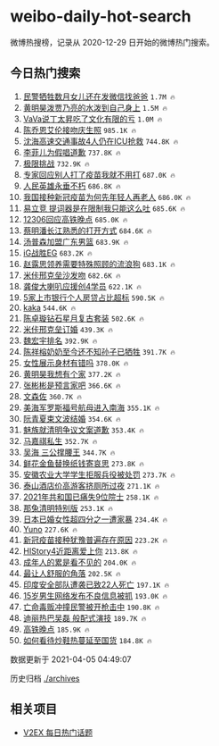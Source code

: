 # weibo-daily-hot-search

微博热搜榜，记录从 2020-12-29 日开始的微博热门搜索。

## 今日热门搜索

<!-- BEGIN -->

1. [民警牺牲数月女儿还在发微信找爸爸](https://s.weibo.com/weibo?q=%23%E6%B0%91%E8%AD%A6%E7%89%BA%E7%89%B2%E6%95%B0%E6%9C%88%E5%A5%B3%E5%84%BF%E8%BF%98%E5%9C%A8%E5%8F%91%E5%BE%AE%E4%BF%A1%E6%89%BE%E7%88%B8%E7%88%B8%23&Refer=top) `1.7M 🔥`
1. [黄明昊泼贾乃亮的水泼到自己身上](https://s.weibo.com/weibo?q=%23%E9%BB%84%E6%98%8E%E6%98%8A%E6%B3%BC%E8%B4%BE%E4%B9%83%E4%BA%AE%E7%9A%84%E6%B0%B4%E6%B3%BC%E5%88%B0%E8%87%AA%E5%B7%B1%E8%BA%AB%E4%B8%8A%23&Refer=top) `1.5M 🔥`
1. [VaVa说丁太昇吃了文化有限的亏](https://s.weibo.com/weibo?q=%23VaVa%E8%AF%B4%E4%B8%81%E5%A4%AA%E6%98%87%E5%90%83%E4%BA%86%E6%96%87%E5%8C%96%E6%9C%89%E9%99%90%E7%9A%84%E4%BA%8F%23&Refer=top) `1.0M 🔥`
1. [陈乔恩艾伦接吻庆生照](https://s.weibo.com/weibo?q=%23%E9%99%88%E4%B9%94%E6%81%A9%E8%89%BE%E4%BC%A6%E6%8E%A5%E5%90%BB%E5%BA%86%E7%94%9F%E7%85%A7%23&Refer=top) `985.1K 🔥`
1. [沈海高速交通事故4人仍在ICU抢救](https://s.weibo.com/weibo?q=%E6%B2%88%E6%B5%B7%E9%AB%98%E9%80%9F%E4%BA%A4%E9%80%9A%E4%BA%8B%E6%95%854%E4%BA%BA%E4%BB%8D%E5%9C%A8ICU%E6%8A%A2%E6%95%91&Refer=top) `744.8K 🔥`
1. [李菲儿为假唱道歉](https://s.weibo.com/weibo?q=%23%E6%9D%8E%E8%8F%B2%E5%84%BF%E4%B8%BA%E5%81%87%E5%94%B1%E9%81%93%E6%AD%89%23&Refer=top) `737.8K 🔥`
1. [极限挑战](https://s.weibo.com/weibo?q=%E6%9E%81%E9%99%90%E6%8C%91%E6%88%98&Refer=top) `732.9K 🔥`
1. [专家回应别人打了疫苗我就不用打](https://s.weibo.com/weibo?q=%23%E4%B8%93%E5%AE%B6%E5%9B%9E%E5%BA%94%E5%88%AB%E4%BA%BA%E6%89%93%E4%BA%86%E7%96%AB%E8%8B%97%E6%88%91%E5%B0%B1%E4%B8%8D%E7%94%A8%E6%89%93%23&Refer=top) `687.0K 🔥`
1. [人民英雄永垂不朽](https://s.weibo.com/weibo?q=%23%E4%BA%BA%E6%B0%91%E8%8B%B1%E9%9B%84%E6%B0%B8%E5%9E%82%E4%B8%8D%E6%9C%BD%23&Refer=top) `686.8K 🔥`
1. [我国接种新冠疫苗为何先年轻人再老人](https://s.weibo.com/weibo?q=%23%E6%88%91%E5%9B%BD%E6%8E%A5%E7%A7%8D%E6%96%B0%E5%86%A0%E7%96%AB%E8%8B%97%E4%B8%BA%E4%BD%95%E5%85%88%E5%B9%B4%E8%BD%BB%E4%BA%BA%E5%86%8D%E8%80%81%E4%BA%BA%23&Refer=top) `686.0K 🔥`
1. [易立竞 提词器是在限制我只能这么吐](https://s.weibo.com/weibo?q=%E6%98%93%E7%AB%8B%E7%AB%9E%20%E6%8F%90%E8%AF%8D%E5%99%A8%E6%98%AF%E5%9C%A8%E9%99%90%E5%88%B6%E6%88%91%E5%8F%AA%E8%83%BD%E8%BF%99%E4%B9%88%E5%90%90&Refer=top) `685.6K 🔥`
1. [12306回应高铁晚点](https://s.weibo.com/weibo?q=%2312306%E5%9B%9E%E5%BA%94%E9%AB%98%E9%93%81%E6%99%9A%E7%82%B9%23&Refer=top) `685.0K 🔥`
1. [蔡明潘长江熟悉的打开方式](https://s.weibo.com/weibo?q=%E8%94%A1%E6%98%8E%E6%BD%98%E9%95%BF%E6%B1%9F%E7%86%9F%E6%82%89%E7%9A%84%E6%89%93%E5%BC%80%E6%96%B9%E5%BC%8F&Refer=top) `684.6K 🔥`
1. [汤普森加盟广东男篮](https://s.weibo.com/weibo?q=%23%E6%B1%A4%E6%99%AE%E6%A3%AE%E5%8A%A0%E7%9B%9F%E5%B9%BF%E4%B8%9C%E7%94%B7%E7%AF%AE%23&Refer=top) `683.9K 🔥`
1. [iG战胜EG](https://s.weibo.com/weibo?q=%23iG%E6%88%98%E8%83%9CEG%23&Refer=top) `683.2K 🔥`
1. [赵露思领养需要特殊照顾的流浪狗](https://s.weibo.com/weibo?q=%23%E8%B5%B5%E9%9C%B2%E6%80%9D%E9%A2%86%E5%85%BB%E9%9C%80%E8%A6%81%E7%89%B9%E6%AE%8A%E7%85%A7%E9%A1%BE%E7%9A%84%E6%B5%81%E6%B5%AA%E7%8B%97%23&Refer=top) `683.1K 🔥`
1. [米佧邢克垒沙发吻](https://s.weibo.com/weibo?q=%23%E7%B1%B3%E4%BD%A7%E9%82%A2%E5%85%8B%E5%9E%92%E6%B2%99%E5%8F%91%E5%90%BB%23&Refer=top) `682.6K 🔥`
1. [龚俊大喇叭应援创4学员](https://s.weibo.com/weibo?q=%23%E9%BE%9A%E4%BF%8A%E5%A4%A7%E5%96%87%E5%8F%AD%E5%BA%94%E6%8F%B4%E5%88%9B4%E5%AD%A6%E5%91%98%23&Refer=top) `622.1K 🔥`
1. [5家上市银行个人房贷占比超标](https://s.weibo.com/weibo?q=%235%E5%AE%B6%E4%B8%8A%E5%B8%82%E9%93%B6%E8%A1%8C%E4%B8%AA%E4%BA%BA%E6%88%BF%E8%B4%B7%E5%8D%A0%E6%AF%94%E8%B6%85%E6%A0%87%23&Refer=top) `590.5K 🔥`
1. [kaka](https://s.weibo.com/weibo?q=kaka&Refer=top) `544.6K 🔥`
1. [陈卓璇钻石星月复古套装](https://s.weibo.com/weibo?q=%23%E9%99%88%E5%8D%93%E7%92%87%E9%92%BB%E7%9F%B3%E6%98%9F%E6%9C%88%E5%A4%8D%E5%8F%A4%E5%A5%97%E8%A3%85%23&Refer=top) `502.6K 🔥`
1. [米佧邢克垒订婚](https://s.weibo.com/weibo?q=%23%E7%B1%B3%E4%BD%A7%E9%82%A2%E5%85%8B%E5%9E%92%E8%AE%A2%E5%A9%9A%23&Refer=top) `439.3K 🔥`
1. [魏宏宇排名](https://s.weibo.com/weibo?q=%23%E9%AD%8F%E5%AE%8F%E5%AE%87%E6%8E%92%E5%90%8D%23&Refer=top) `392.9K 🔥`
1. [陈祥榕奶奶至今还不知孙子已牺牲](https://s.weibo.com/weibo?q=%23%E9%99%88%E7%A5%A5%E6%A6%95%E5%A5%B6%E5%A5%B6%E8%87%B3%E4%BB%8A%E8%BF%98%E4%B8%8D%E7%9F%A5%E5%AD%99%E5%AD%90%E5%B7%B2%E7%89%BA%E7%89%B2%23&Refer=top) `391.7K 🔥`
1. [女性展示身材有错吗](https://s.weibo.com/weibo?q=%23%E5%A5%B3%E6%80%A7%E5%B1%95%E7%A4%BA%E8%BA%AB%E6%9D%90%E6%9C%89%E9%94%99%E5%90%97%23&Refer=top) `378.0K 🔥`
1. [黄明昊我想有个家](https://s.weibo.com/weibo?q=%23%E9%BB%84%E6%98%8E%E6%98%8A%E6%88%91%E6%83%B3%E6%9C%89%E4%B8%AA%E5%AE%B6%23&Refer=top) `377.2K 🔥`
1. [张彬彬是预言家吧](https://s.weibo.com/weibo?q=%E5%BC%A0%E5%BD%AC%E5%BD%AC%E6%98%AF%E9%A2%84%E8%A8%80%E5%AE%B6%E5%90%A7&Refer=top) `366.6K 🔥`
1. [文森佐](https://s.weibo.com/weibo?q=%E6%96%87%E6%A3%AE%E4%BD%90&Refer=top) `360.7K 🔥`
1. [美海军罗斯福号航母进入南海](https://s.weibo.com/weibo?q=%E7%BE%8E%E6%B5%B7%E5%86%9B%E7%BD%97%E6%96%AF%E7%A6%8F%E5%8F%B7%E8%88%AA%E6%AF%8D%E8%BF%9B%E5%85%A5%E5%8D%97%E6%B5%B7&Refer=top) `355.1K 🔥`
1. [阮青夏束文波结婚](https://s.weibo.com/weibo?q=%23%E9%98%AE%E9%9D%92%E5%A4%8F%E6%9D%9F%E6%96%87%E6%B3%A2%E7%BB%93%E5%A9%9A%23&Refer=top) `354.6K 🔥`
1. [魅族就清明争议文案道歉](https://s.weibo.com/weibo?q=%23%E9%AD%85%E6%97%8F%E5%B0%B1%E6%B8%85%E6%98%8E%E4%BA%89%E8%AE%AE%E6%96%87%E6%A1%88%E9%81%93%E6%AD%89%23&Refer=top) `353.4K 🔥`
1. [马嘉祺私生](https://s.weibo.com/weibo?q=%23%E9%A9%AC%E5%98%89%E7%A5%BA%E7%A7%81%E7%94%9F%23&Refer=top) `352.7K 🔥`
1. [吴海 三公撑腰王](https://s.weibo.com/weibo?q=%E5%90%B4%E6%B5%B7%20%E4%B8%89%E5%85%AC%E6%92%91%E8%85%B0%E7%8E%8B&Refer=top) `344.7K 🔥`
1. [鲜花金鱼替换纸钱寄哀思](https://s.weibo.com/weibo?q=%23%E9%B2%9C%E8%8A%B1%E9%87%91%E9%B1%BC%E6%9B%BF%E6%8D%A2%E7%BA%B8%E9%92%B1%E5%AF%84%E5%93%80%E6%80%9D%23&Refer=top) `273.8K 🔥`
1. [安徽农业大学学生拒服兵役被处罚](https://s.weibo.com/weibo?q=%23%E5%AE%89%E5%BE%BD%E5%86%9C%E4%B8%9A%E5%A4%A7%E5%AD%A6%E5%AD%A6%E7%94%9F%E6%8B%92%E6%9C%8D%E5%85%B5%E5%BD%B9%E8%A2%AB%E5%A4%84%E7%BD%9A%23&Refer=top) `273.7K 🔥`
1. [泰山酒店价高游客挤厕所过夜](https://s.weibo.com/weibo?q=%23%E6%B3%B0%E5%B1%B1%E9%85%92%E5%BA%97%E4%BB%B7%E9%AB%98%E6%B8%B8%E5%AE%A2%E6%8C%A4%E5%8E%95%E6%89%80%E8%BF%87%E5%A4%9C%23&Refer=top) `271.1K 🔥`
1. [2021年共和国已痛失9位院士](https://s.weibo.com/weibo?q=%232021%E5%B9%B4%E5%85%B1%E5%92%8C%E5%9B%BD%E5%B7%B2%E7%97%9B%E5%A4%B19%E4%BD%8D%E9%99%A2%E5%A3%AB%23&Refer=top) `258.1K 🔥`
1. [那兔清明特别版](https://s.weibo.com/weibo?q=%23%E9%82%A3%E5%85%94%E6%B8%85%E6%98%8E%E7%89%B9%E5%88%AB%E7%89%88%23&Refer=top) `253.1K 🔥`
1. [日本已婚女性超四分之一遭家暴](https://s.weibo.com/weibo?q=%23%E6%97%A5%E6%9C%AC%E5%B7%B2%E5%A9%9A%E5%A5%B3%E6%80%A7%E8%B6%85%E5%9B%9B%E5%88%86%E4%B9%8B%E4%B8%80%E9%81%AD%E5%AE%B6%E6%9A%B4%23&Refer=top) `234.4K 🔥`
1. [Yuno](https://s.weibo.com/weibo?q=Yuno&Refer=top) `227.6K 🔥`
1. [新冠疫苗接种犹豫普遍存在原因](https://s.weibo.com/weibo?q=%23%E6%96%B0%E5%86%A0%E7%96%AB%E8%8B%97%E6%8E%A5%E7%A7%8D%E7%8A%B9%E8%B1%AB%E6%99%AE%E9%81%8D%E5%AD%98%E5%9C%A8%E5%8E%9F%E5%9B%A0%23&Refer=top) `223.2K 🔥`
1. [HIStory4近距离爱上你](https://s.weibo.com/weibo?q=HIStory4%E8%BF%91%E8%B7%9D%E7%A6%BB%E7%88%B1%E4%B8%8A%E4%BD%A0&Refer=top) `213.8K 🔥`
1. [成年人的累是看不见的](https://s.weibo.com/weibo?q=%23%E6%88%90%E5%B9%B4%E4%BA%BA%E7%9A%84%E7%B4%AF%E6%98%AF%E7%9C%8B%E4%B8%8D%E8%A7%81%E7%9A%84%23&Refer=top) `204.0K 🔥`
1. [最让人舒服的角落](https://s.weibo.com/weibo?q=%23%E6%9C%80%E8%AE%A9%E4%BA%BA%E8%88%92%E6%9C%8D%E7%9A%84%E8%A7%92%E8%90%BD%23&Refer=top) `202.5K 🔥`
1. [印度安全部队遭袭已致22人死亡](https://s.weibo.com/weibo?q=%23%E5%8D%B0%E5%BA%A6%E5%AE%89%E5%85%A8%E9%83%A8%E9%98%9F%E9%81%AD%E8%A2%AD%E5%B7%B2%E8%87%B422%E4%BA%BA%E6%AD%BB%E4%BA%A1%23&Refer=top) `197.1K 🔥`
1. [15岁男生网络发布不良信息被抓](https://s.weibo.com/weibo?q=%2315%E5%B2%81%E7%94%B7%E7%94%9F%E7%BD%91%E7%BB%9C%E5%8F%91%E5%B8%83%E4%B8%8D%E8%89%AF%E4%BF%A1%E6%81%AF%E8%A2%AB%E6%8A%93%23&Refer=top) `193.0K 🔥`
1. [亡命毒贩冲撞民警被开枪击中](https://s.weibo.com/weibo?q=%E4%BA%A1%E5%91%BD%E6%AF%92%E8%B4%A9%E5%86%B2%E6%92%9E%E6%B0%91%E8%AD%A6%E8%A2%AB%E5%BC%80%E6%9E%AA%E5%87%BB%E4%B8%AD&Refer=top) `190.8K 🔥`
1. [迪丽热巴吴磊 般配式演技](https://s.weibo.com/weibo?q=%E8%BF%AA%E4%B8%BD%E7%83%AD%E5%B7%B4%E5%90%B4%E7%A3%8A%20%E8%88%AC%E9%85%8D%E5%BC%8F%E6%BC%94%E6%8A%80&Refer=top) `189.7K 🔥`
1. [高铁晚点](https://s.weibo.com/weibo?q=%E9%AB%98%E9%93%81%E6%99%9A%E7%82%B9&Refer=top) `185.9K 🔥`
1. [如何看待炒鞋热蔓延至国货](https://s.weibo.com/weibo?q=%23%E5%A6%82%E4%BD%95%E7%9C%8B%E5%BE%85%E7%82%92%E9%9E%8B%E7%83%AD%E8%94%93%E5%BB%B6%E8%87%B3%E5%9B%BD%E8%B4%A7%23&Refer=top) `184.8K 🔥`

数据更新于 2021-04-05 04:49:07

<!-- END -->

历史归档 [./archives](./archives)

## 相关项目

- [V2EX 每日热门话题](https://github.com/boojack/v2ex-daily-hot-topic)

